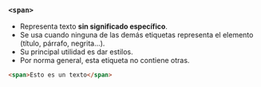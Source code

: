### ````<span>````
- Representa texto **sin significado específico**. 
- Se usa cuando ninguna de las demás etiquetas representa el elemento (título,
 párrafo, negrita...).  
- Su principal utilidad es dar estilos. 
- Por norma general, esta etiqueta no contiene otras.

````HTML
<span>Esto es un texto</span>
````